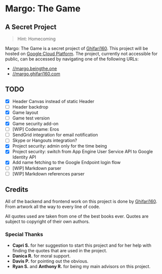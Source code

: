 # Margo: The Game #
## A Secret Project ##
> Hint: Homecoming

Margo: The Game is a secret project of [Ghifari160][github user ghifari160]. This project will be hosted on [Google Cloud Platform][Google Cloud Platform]. The project, currently not accessible for public, can be accessed by navigating one of the following URLs:

* [//margo.beingthe.one][margo via being the one]
* [//margo.ghifari160.com][margo via ghifari160]

## TODO ##
- [x] Header Canvas instead of static Header
- [ ] Header backdrop
- [x] Game layout
- [ ] Game test version
- [x] Game security add-on
- [ ] [WIP] Codename: Eros
- [ ] SendGrid integration for email notification
- [ ] Skype or Hangouts integration?
- [x] Project security: admin only for the time being
- [x] Project security: switch from App Engine User Service API to Google Identity API
- [x] Add name fetching to the Google Endpoint login flow
- [ ] [WIP] Markdown parser
- [ ] [WIP] Markdown references parser

## Credits ##
All of the backend and frontend work on this project is done by [Ghifari160][github user ghifari160]. From artwork all the way to every line of code.

All quotes used are taken from one of the best books ever. Quotes are subject to copyright of their own authors.

### Special Thanks ###
- **Capri S.** for her suggestion to start this project and for her help with finding the quotes that are used in the project.
- **Danica R.** for moral support.
- **Davis P.** for pointing out the obvious.
- **Ryan S.** and **Anthony R.** for being my main advisors on this project.

[github user ghifari160]: https://www.github.com/Ghifari160 "View Ghifari160 on GitHub"
[Google Cloud Platform]: https://cloud.google.com
[margo via being the one]: https://margo.beingthe.one "Margo via Being the One (Prefered)"
[margo via ghifari160]: https://margo.ghifari160.com "Margo via Ghifari160"
